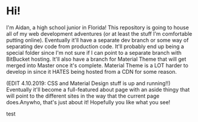 # Hi!

I'm Aidan, a high school junior in Florida! This repository is going to house all of my web development adventures (or at least the stuff I'm comfortable putting online). Eventually it'll have a separate dev branch or some way of separating dev code from production code. It'll probably end up being a special folder since I'm not sure if I can point to a separate branch with BitBucket hosting. It'll also have a branch for Material Theme that will get merged into Master once it's complete. Material Theme is a LOT harder to develop in since it HATES being hosted from a CDN for some reason. 

(EDIT 4.10.2019: CSS and Material Design stuff is up and running!!)
Eventually it'll become a full-featured about page with an aside thingy that will point to the different sites in the way that the current page does.Anywho, that's just about it! Hopefully you like what you see!

test